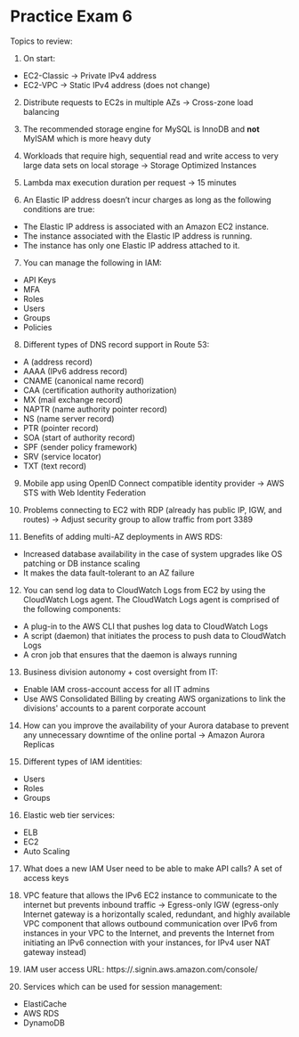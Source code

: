 # Practice Exam 6

Topics to review:

1. On start:
  * EC2-Classic -> Private IPv4 address
  * EC2-VPC -> Static IPv4 address (does not change)

2. Distribute requests to EC2s in multiple AZs -> Cross-zone load balancing

3. The recommended storage engine for MySQL is InnoDB and **not** MyISAM which is more heavy duty

4. Workloads that require high, sequential read and write access to very large data sets on local storage -> Storage Optimized Instances

5. Lambda max execution duration per request -> 15 minutes

6. An Elastic IP address doesn’t incur charges as long as the following conditions are true:
  * The Elastic IP address is associated with an Amazon EC2 instance.
  * The instance associated with the Elastic IP address is running.
  * The instance has only one Elastic IP address attached to it.

7. You can manage the following in IAM:
  * API Keys
  * MFA
  * Roles
  * Users
  * Groups
  * Policies

8. Different types of DNS record support in Route 53:
  * A (address record)
  * AAAA (IPv6 address record)
  * CNAME (canonical name record)
  * CAA (certification authority authorization)
  * MX (mail exchange record)
  * NAPTR (name authority pointer record)
  * NS (name server record)
  * PTR (pointer record)
  * SOA (start of authority record)
  * SPF (sender policy framework)
  * SRV (service locator)
  * TXT (text record)

9. Mobile app using OpenID Connect compatible identity provider -> AWS STS with Web Identity Federation

10. Problems connecting to EC2 with RDP (already has public IP, IGW, and routes) -> Adjust security group to allow traffic from port 3389

11. Benefits of adding multi-AZ deployments in AWS RDS:
  * Increased database availability in the case of system upgrades like OS patching or DB instance scaling
  * It makes the data fault-tolerant to an AZ failure

12. You can send log data to CloudWatch Logs from EC2 by using the CloudWatch Logs agent. The CloudWatch Logs agent is comprised of the following components:
  * A plug-in to the AWS CLI that pushes log data to CloudWatch Logs
  * A script (daemon) that initiates the process to push data to CloudWatch Logs
  * A cron job that ensures that the daemon is always running

13. Business division autonomy + cost oversight from IT:
  * Enable IAM cross-account access for all IT admins
  * Use AWS Consolidated Billing by creating AWS organizations to link the divisions' accounts to a parent corporate account

14. How can you improve the availability of your Aurora database to prevent any unnecessary downtime of the online portal -> Amazon Aurora Replicas

15. Different types of IAM identities:
  * Users
  * Roles
  * Groups

16. Elastic web tier services:
  * ELB
  * EC2
  * Auto Scaling

17. What does a new IAM User need to be able to make API calls? A set of access keys

18. VPC feature that allows the IPv6 EC2 instance to communicate to the internet but prevents inbound traffic -> Egress-only IGW (egress-only Internet gateway is a horizontally scaled, redundant, and highly available VPC component that allows outbound communication over IPv6 from instances in your VPC to the Internet, and prevents the Internet from initiating an IPv6 connection with your instances, for IPv4 user NAT gateway instead)

19. IAM user access URL: https://<Account Id>.signin.aws.amazon.com/console/

20. Services which can be used for session management:
  * ElastiCache
  * AWS RDS
  * DynamoDB

